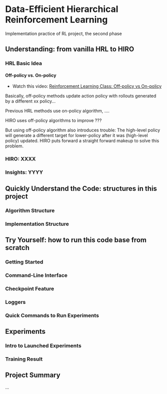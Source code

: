 # Data-Efficient Hierarchical Reinforcement Learning
Implementation practice of RL project, the second phase

## Understanding: from vanilla HRL to HIRO

 ### HRL Basic Idea

#### Off-policy vs. On-policy

* Watch this video: [Reinforcement Learning Class: Off-policy vs On-policy](https://www.youtube.com/watch?v=hlhzvQnXdAA)

Basically, off-policy methods update action policy with rollouts generated by a different xx policy...

Previous HRL methods use on-policy algorithm, .... 

HIRO uses off-policy algorithms to improve ???

But using off-policy algorithm also introduces trouble: The high-level policy will generate a different target for lower-policy after it was (high-level policy) updated. HIRO puts forward a straight forward makeup to solve this problem.

### HIRO: XXXX

### Insights: YYYY

## Quickly Understand the Code: structures in this project

### Algorithm Structure

### Implementation Structure

## Try Yourself: how to run this code base from scratch

### Getting Started

### Command-Line Interface

### Checkpoint Feature

### Loggers

### Quick Commands to Run Experiments

## Experiments

### Intro to Launched Experiments

### Training Result

## Project Summary

...

